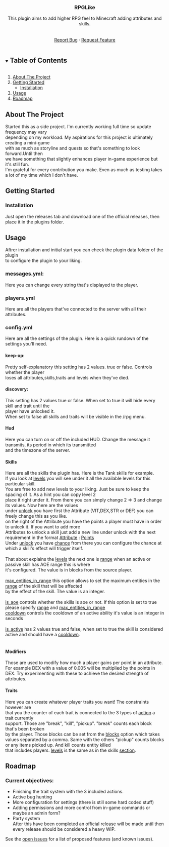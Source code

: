 <div>
<br />
<p align="center">
<h3 align="center">RPGLike</h3>

  <p align="center">
    This plugin aims to add higher RPG feel to Minecraft adding attributes and skills.
    <br />
    <br />
    <br />
    <a href="https://github.com/MHIGists/RPGLike/issues">Report Bug</a>
    ·
    <a href="https://github.com/MHIGists/RPGLike/issues">Request Feature</a>
  </p>
</p>
</div>



<!-- TABLE OF CONTENTS -->
<details open="open">
  <summary><h2 style="display: inline-block">Table of Contents</h2></summary>
  <ol>
    <li>
      <a href="#about-the-project">About The Project</a>
    </li>
    <li>
      <a href="#getting-started">Getting Started</a>
      <ul>
        <li><a href="#installation">Installation</a></li>
      </ul>
    </li>
    <li><a href="#usage">Usage</a></li>
    <li><a href="#roadmap">Roadmap</a></li>
  </ol>
</details>



<!-- ABOUT THE PROJECT -->
<div id="about-the-project">

## About The Project
Started this as a side project. I'm currently working full time so update frequency may vary<br>
depending on my workload. My aspirations for this project is ultimately creating a mini-game<br>
with as much as storyline and quests so that's something to look forward.Until then <br>
we have something that slightly enhances player in-game experience but it's still fun.<br>
I'm grateful for every contribution you make. Even as much as testing takes a lot of my time which I don't have.

</div>


<!-- GETTING STARTED -->
<div id="getting-started">

## Getting Started

</div>

### Installation 
<div id="installation">
Just open the releases tab and download one of the official releases, then place it in the plugins folder.
</div>

<!-- USAGE EXAMPLES -->
## Usage

<div id="usage">
Aftrer installation and initial start you can check the plugin data folder of the plugin<br>
to configure the plugin to your liking.<br>

### messages.yml:<br>
Here you can change every string that's displayed to the player.
###  players.yml
Here are all the players that've connected to the server with all their attributes.
### config.yml
Here are all the settings of the plugin. Here is a quick rundown of the settings you'll need.<br>
#### keep-xp:<br>
Pretty self-explanatory this setting has 2 values. true or false. Controls whether the player<br>
loses all attributes,skills,traits and levels when they've died.
#### discovery:
This setting has 2 values true or false. When set to true it will hide every skill and trait until the<br>
player have unlocked it.<br>
When set to false all skills and traits will be visible in the /rpg menu.
#### Hud
Here you can turn on or off the included HUD. Change the message it transmits, its period in which its transmitted<br>
and the timezone of the server.
#### Skills
Here are all the skills the plugin has. Here is the Tank skills for example.<br>
If you look at [levels]() you will see under it all the available levels for this particular skill.<br>
You are free to add new levels to your liking. Just be sure to keep the spacing of it. As a hint you can copy level 2<br>
place it right under it. From there you can simply change 2 => 3 and change its values. Now here are the values<br>
under [unlock]() you have first the Attribute (VIT,DEX,STR or DEF) you can freely change this as you like. <br>
on the right of the Attribute you have the points a player must have in order to unlock it. If you want to add more<br>
Attributes to unlock a skill just add a new line under unlock with the next requirement in the format [Attribute]() : [Points]()<br>
Under [unlock]() you have [chance]() from there you can configure the chance at which a skill's effect will trigger itself.<br>
<br>
That about explains the [levels]() the next one is [range]() when an active or passive skill has AOE range this is where<br>
it's configured. The value is in blocks from the source player.<br>
<br>
[max_entities_in_range]() this option allows to set the maximum entities in the [range]() of the skill that will be affected<br>
by the effect of the skill. The value is an integer.<br>
<br>
[is_aoe]() controls whether the skills is aoe or not. If this option is set to true please specify [range]() and [max_entities_in_range]()
<br>
[cooldown]() controls the cooldown of an active ability it's value is an integer in seconds<br>
<br>
[is_active]() has 2 values true and false, when set to true the skill is considered active and should have a [cooldown]().<br>
<br>

#### Modifiers
Those are used to modify how much a player gains per point in an attribute. For example DEX with a value of 0.005 will be multiplied by the points in DEX.
Try experimenting with these to achieve the desired strength of attributes.


</div>

#### Traits
Here you can create whatever player traits you want! The constraints however are<br>
that you the counter of each trait is connected to the 3 types of [action]() a trait currently<br>
support. Those are "break", "kill", "pickup". "break" counts each block that's been broken<br>
by the player. Those blocks can be set from the [blocks]() option which takes values separated by a comma.
Same with the others "pickup" counts blocks or any items picked up. And kill counts entity killed<br>
that includes players.
[levels]() is the same as in the skills [section]().

<!-- ROADMAP -->
## Roadmap

<div id="roadmap">
  
### Current objectives:
* Finishing the trait system with the 3 included actions.<br>
* Active bug hunting
* More configuration for settings (there is still some hard coded stuff)
* Adding permissions and more control from in-game commands or maybe an admin form?
* Party system<br>
After this have been completed an official release will be made until then every release should be considered a heavy WIP. 
</div>

See the [open issues](https://github.com/MHIGists/RPGLike/issues) for a list of proposed features (and known issues).
